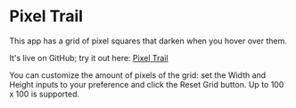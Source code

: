 # Pixel Trail
This app has a grid of pixel squares that darken when you hover over them.

It's live on GitHub; try it out here: [Pixel Trail](https://mckathlin.github.io/pixel-trail/)

You can customize the amount of pixels of the grid:
set the Width and Height inputs to your preference and click the Reset Grid button.
Up to 100 x 100 is supported.
